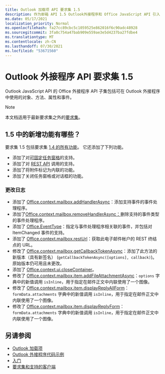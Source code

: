 ```yaml
---
title: Outlook 加载项 API 要求集 1.5
description: 作为邮箱 API 1.5 Outlook外接程序和 Office JavaScript API 引入的功能和 API。
ms.date: 05/17/2021
localization_priority: Normal
ms.openlocfilehash: fa27cc89cbc5c1059525e862016f6c90adc48928
ms.sourcegitcommit: 3fa8c754a47bab909e559ae3e5d4237ba27fdbe4
ms.translationtype: MT
ms.contentlocale: zh-CN
ms.lasthandoff: 07/30/2021
ms.locfileid: "53671560"
---
```

# <a name="outlook-add-in-api-requirement-set-15"></a>Outlook 外接程序 API 要求集 1.5

Outlook JavaScript API 的 Office 外接程序 API 子集包括可在 Outlook 外接程序中使用的对象、方法、属性和事件。

> [!NOTE]
> 本文档适用于最新要求集之外的[要求集](../../requirement-sets/outlook-api-requirement-sets.md)。

## <a name="whats-new-in-15"></a>1.5 中的新增功能有哪些？

要求集 1.5 包括要求集 [1.4 的所有功能](../requirement-set-1.4/outlook-requirement-set-1.4.md)。 它还添加了下列功能。

- 添加了对[可固定任务窗格](../../../outlook/pinnable-taskpane.md)的支持。
- 添加了对 [REST API](../../../outlook/use-rest-api.md) 调用的支持。
- 添加了将附件标记为内联的功能。
- 添加了关闭任务窗格或对话框的功能。

### <a name="change-log"></a>更改日志

- 添加了 [Office.context.mailbox.addHandlerAsync](office.context.mailbox.md#methods)：添加支持事件的事件处理程序。
- 添加了[Office.context.mailbox.removeHandlerAsync：](office.context.mailbox.md#methods)删除支持的事件类型的事件处理程序。
- 添加了 [Office.EventType](office.md#eventtype-string)：指定与事件处理程序相关联的事件，并包括对 ItemChanged 事件的支持。
- 添加了 [Office.context.mailbox.restUrl](office.context.mailbox.md#properties)：获取此电子邮件帐户的 REST 终结点的 URL。
- 修改了 [Office.context.mailbox.getCallbackTokenAsync](office.context.mailbox.md#methods)：添加了此方法的新版本（具有新签名） (`getCallbackTokenAsync([options], callback)`)。原始版本仍可用且未更改。
- 添加了 [Office.context.ui.closeContainer](/javascript/api/office/office.ui#closeContainer__)。
- 修改了 [Office.context.mailbox.item.addFileAttachmentAsync](office.context.mailbox.item.md#methods)：`options` 字典中的新值调用 `isInline`，用于指定在邮件正文中内联使用了一个图像。
- 修改了 [Office.context.mailbox.item.displayReplyAllForm](office.context.mailbox.item.md#methods)：`formData.attachments` 字典中的新值调用 `isInline`，用于指定在邮件正文中内联使用了一个图像。
- 修改了 [Office.context.mailbox.item.displayReplyForm](office.context.mailbox.item.md#methods)：`formData.attachments` 字典中的新值调用 `isInline`，用于指定在邮件正文中内联使用了一个图像。

## <a name="see-also"></a>另请参阅

- [Outlook 加载项](../../../outlook/outlook-add-ins-overview.md)
- [Outlook 外接程序代码示例](https://developer.microsoft.com/outlook/gallery/?filterBy=Outlook,Samples,Add-ins)
- [入门](../../../quickstarts/outlook-quickstart.md)
- [要求集和支持的客户端](../../requirement-sets/outlook-api-requirement-sets.md)
